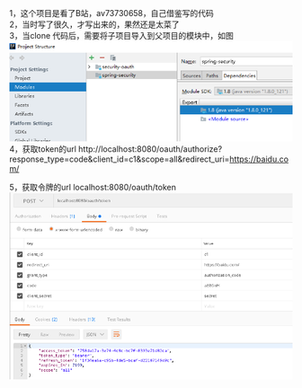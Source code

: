1，这个项目是看了B站，av73730658，自己借鉴写的代码<br/>
2，当时写了很久，才写出来的，果然还是太菜了<br/>
3，当clone 代码后，需要将子项目导入到父项目的模块中，如图<br/>
![alt](/images/module.png)
4，获取token的url
http://localhost:8080/oauth/authorize?response_type=code&client_id=c1&scope=all&redirect_uri=https://baidu.com/

5，获取令牌的url
localhost:8080/oauth/token
![alt](/images/oauth_token.png)

